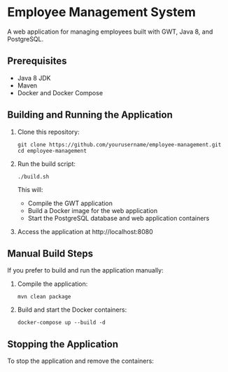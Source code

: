 # Employee Management System

A web application for managing employees built with GWT, Java 8, and PostgreSQL.

## Prerequisites

- Java 8 JDK
- Maven
- Docker and Docker Compose

## Building and Running the Application

1. Clone this repository:

   ```
   git clone https://github.com/yourusername/employee-management.git
   cd employee-management
   ```

2. Run the build script:

   ```
   ./build.sh
   ```

   This will:

   - Compile the GWT application
   - Build a Docker image for the web application
   - Start the PostgreSQL database and web application containers

3. Access the application at http://localhost:8080

## Manual Build Steps

If you prefer to build and run the application manually:

1. Compile the application:

   ```
   mvn clean package
   ```

2. Build and start the Docker containers:
   ```
   docker-compose up --build -d
   ```

## Stopping the Application

To stop the application and remove the containers:
